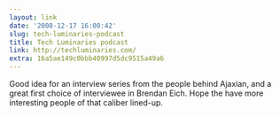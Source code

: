```yaml
---
layout: link
date: '2008-12-17 16:00:42'
slug: tech-luminaries-podcast
title: Tech Luminaries podcast
link: http://techluminaries.com/
extra: 16a5ae149c0bbb40997d5dc9515a49a6
---
```


Good idea for an interview series from the people behind Ajaxian, and a great first choice of interviewee in Brendan Eich. Hope the have more interesting people of that caliber lined-up.
